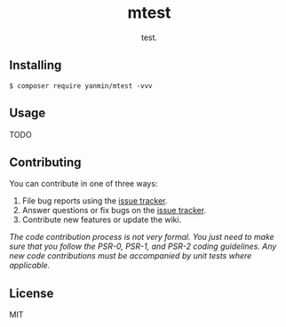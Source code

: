 <h1 align="center"> mtest </h1>

<p align="center"> test.</p>


## Installing

```shell
$ composer require yanmin/mtest -vvv
```

## Usage

TODO

## Contributing

You can contribute in one of three ways:

1. File bug reports using the [issue tracker](https://github.com/yanmin/mtest/issues).
2. Answer questions or fix bugs on the [issue tracker](https://github.com/yanmin/mtest/issues).
3. Contribute new features or update the wiki.

_The code contribution process is not very formal. You just need to make sure that you follow the PSR-0, PSR-1, and PSR-2 coding guidelines. Any new code contributions must be accompanied by unit tests where applicable._

## License

MIT